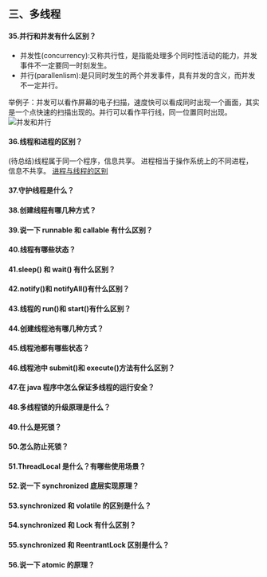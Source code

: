 ## 三、多线程
#### 35.并行和并发有什么区别？
- 并发性(concurrency):又称共行性，是指能处理多个同时性活动的能力，并发事件不一定要同一时刻发生。
- 并行(parallenlism):是只同时发生的两个并发事件，具有并发的含义，而并发不一定并行。

举例子：并发可以看作屏幕的电子扫描，速度快可以看成同时出现一个画面，其实是一个点快速的扫描出现的。并行可以看作平行线，同一位置同时出现。
![并发和并行](https://i.loli.net/2019/03/14/5c89e5131f648.jpg)

#### 36.线程和进程的区别？
(待总结)线程属于同一个程序，信息共享。
进程相当于操作系统上的不同进程，信息不共享。
[进程与线程的区别](https://blog.csdn.net/mxsgoden/article/details/8821936)

#### 37.守护线程是什么？
#### 38.创建线程有哪几种方式？
#### 39.说一下 runnable 和 callable 有什么区别？
#### 40.线程有哪些状态？
#### 41.sleep() 和 wait() 有什么区别？
#### 42.notify()和 notifyAll()有什么区别？
#### 43.线程的 run()和 start()有什么区别？
#### 44.创建线程池有哪几种方式？
#### 45.线程池都有哪些状态？
#### 46.线程池中 submit()和 execute()方法有什么区别？
#### 47.在 java 程序中怎么保证多线程的运行安全？
#### 48.多线程锁的升级原理是什么？
#### 49.什么是死锁？
#### 50.怎么防止死锁？
#### 51.ThreadLocal 是什么？有哪些使用场景？ 
#### 52.说一下 synchronized 底层实现原理？
#### 53.synchronized 和 volatile 的区别是什么？
#### 54.synchronized 和 Lock 有什么区别？
#### 55.synchronized 和 ReentrantLock 区别是什么？
#### 56.说一下 atomic 的原理？
